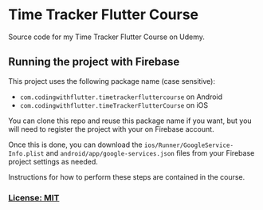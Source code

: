 # Time Tracker Flutter Course

Source code for my Time Tracker Flutter Course on Udemy.

## Running the project with Firebase

This project uses the following package name (case sensitive):

- `com.codingwithflutter.timetrackerfluttercourse` on Android
- `com.codingwithflutter.timeTrackerFlutterCourse` on iOS

You can clone this repo and reuse this package name if you want, but you will need to register the project with your on Firebase account.

Once this is done, you can download the `ios/Runner/GoogleService-Info.plist` and `android/app/google-services.json` files from your Firebase project settings as needed.

Instructions for how to perform these steps are contained in the course.

### [License: MIT](LICENSE.md)

